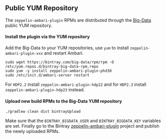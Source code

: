## Public YUM Repository
The `zeppelin-ambari-plugin` RPMs are distributed through the [Big-Data](https://bintray.com/big-data/rpm/zeppelin-ambari-plugin/view) public YUM repository.  

#### Install the plugin via the YUM repository
Add the Big-Data to your YUM repositories, use `yum` to install `zeppelin-ambari-plugin-xxx` and restart Ambari.
```
sudo wget https://bintray.com/big-data/rpm/rpm -O /etc/yum.repos.d/bintray-big-data-rpm.repo
sudo yum -y install zeppelin-ambari-plugin-phd30
sudo /etc/init.d/ambari-server restart
```
For `HDP2.2` install `zeppelin-ambari-plugin-hdp22` and for `HDP2.3` install `zeppelin-ambari-plugin-hdp23` instead.

#### Upload new build RPMs to the Big-Data YUM repository
```
./gradlew clean dist bintrayUpload
```
Make sure that the `BINTRAY_BIGDATA_USER` and `BINTRAY_BIGDATA_KEY` variables are set.
Finally go to the Bintray [zeppelin-ambari-plugin](https://bintray.com/big-data/rpm/zeppelin-ambari-plugin/view) project and publish the newly uploaded RPMs.
